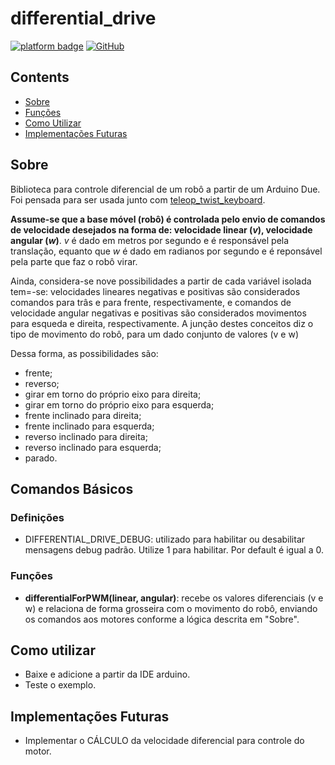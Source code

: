 
# differential_drive

[![platform badge](https://img.shields.io/badge/platform-Arduino-orange.svg)](https://github.com/arduino)
[![GitHub](https://img.shields.io/github/license/mashape/apistatus.svg)](https://github.com/JoaoLopesF/SerialDebug/blob/master/LICENSE.txt)

## Contents

- [Sobre](#sobre)
- [Funções](#funções)
- [Como Utilizar](#como-utilizar)
- [Implementações Futuras](#implementações-futuras)

## Sobre

Biblioteca para controle diferencial de um robô a partir de um Arduino Due.
Foi pensada para ser usada junto com [teleop_twist_keyboard](https://index.ros.org/r/teleop_twist_keyboard/#foxy).

**Assume-se que a base móvel (robô) é controlada pelo envio de comandos de velocidade desejados na forma de: velocidade linear (*v*), velocidade angular (*w*)**.  *v* é dado em metros por segundo e é responsável pela translação, equanto que *w* é dado em radianos por segundo e é reponsável pela parte que faz o robô virar.

Ainda, considera-se nove possibilidades a partir de cada variável isolada tem=-se: velocidades lineares negativas e positivas são considerados comandos para trâs e para frente, respectivamente, e comandos de velocidade angular negativas e positivas são considerados movimentos para esqueda e direita, respectivamente. A junção destes conceitos diz o tipo de movimento do robô, para um dado conjunto de valores (v e w)

Dessa forma, as possibilidades são:
- frente;
- reverso;
- girar em torno do próprio eixo para direita;
- girar em torno do próprio eixo para esquerda;
- frente inclinado para direita;
- frente inclinado para esquerda;
- reverso inclinado para direita;
- reverso inclinado para esquerda;
- parado.

## Comandos Básicos
### Definições
- DIFFERENTIAL_DRIVE_DEBUG: utilizado para habilitar ou desabilitar mensagens debug padrão. Utilize 1 para habilitar. Por default é igual a 0.
### Funções

- **differentialForPWM(linear, angular)**: recebe os valores diferenciais (v e w) e relaciona de forma grosseira com o movimento do robô, enviando os comandos aos motores conforme a lógica descrita em "Sobre".

## Como utilizar

- Baixe e adicione a partir da IDE arduino.
- Teste o exemplo.

## Implementações Futuras

- Implementar o CÁLCULO da velocidade diferencial para controle do motor.
